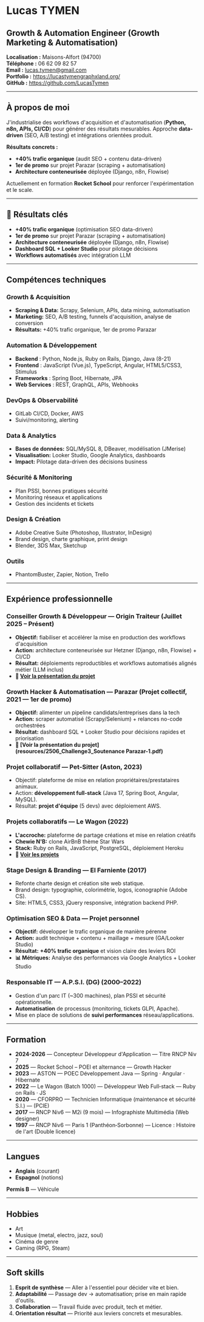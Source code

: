 # Lucas TYMEN
## Growth & Automation Engineer (Growth Marketing & Automatisation)

**Localisation :** Maisons-Alfort (94700)  
**Téléphone :** 06 62 09 82 57  
**Email :** lucas.tymen@gmail.com  
**Portfolio :** https://lucastymengraphxland.org/  
**GitHub :** https://github.com/LucasTymen  

---

## À propos de moi

J'industrialise des workflows d'acquisition et d'automatisation (**Python, n8n, APIs, CI/CD**) pour générer des résultats mesurables. Approche **data-driven** (SEO, A/B testing) et intégrations orientées produit. 

**Résultats concrets :**
- **+40% trafic organique** (audit SEO + contenu data-driven)
- **1er de promo** sur projet Parazar (scraping + automatisation)
- **Architecture conteneurisée** déployée (Django, n8n, Flowise)

Actuellement en formation **Rocket School** pour renforcer l'expérimentation et le scale.

---

## 🎯 Résultats clés

- **+40% trafic organique** (optimisation SEO data-driven)
- **1er de promo** sur projet Parazar (scraping + automatisation)
- **Architecture conteneurisée** déployée (Django, n8n, Flowise)
- **Dashboard SQL + Looker Studio** pour pilotage décisions
- **Workflows automatisés** avec intégration LLM

---

## Compétences techniques

### Growth & Acquisition
- **Scraping & Data:** Scrapy, Selenium, APIs, data mining, automatisation
- **Marketing:** SEO, A/B testing, funnels d'acquisition, analyse de conversion
- **Résultats:** +40% trafic organique, 1er de promo Parazar

### Automation & Développement
- **Backend** : Python, Node.js, Ruby on Rails, Django, Java (8-21)
- **Frontend** : JavaScript (Vue.js), TypeScript, Angular, HTML5/CSS3, Stimulus
- **Frameworks** : Spring Boot, Hibernate, JPA
- **Web Services** : REST, GraphQL, APIs, Webhooks

### DevOps & Observabilité
- GitLab CI/CD, Docker, AWS
- Suivi/monitoring, alerting

### Data & Analytics
- **Bases de données:** SQL/MySQL 8, DBeaver, modélisation (JMerise)
- **Visualisation:** Looker Studio, Google Analytics, dashboards
- **Impact:** Pilotage data-driven des décisions business

### Sécurité & Monitoring
- Plan PSSI, bonnes pratiques sécurité
- Monitoring réseaux et applications
- Gestion des incidents et tickets

### Design & Création
- Adobe Creative Suite (Photoshop, Illustrator, InDesign)
- Brand design, charte graphique, print design
- Blender, 3DS Max, Sketchup

### Outils
- PhantomBuster, Zapier, Notion, Trello

---

## Expérience professionnelle

### Conseiller Growth & Développeur — Origin Traiteur (Juillet 2025 – Présent)
- **Objectif:** fiabiliser et accélérer la mise en production des workflows d'acquisition
- **Action:** architecture conteneurisée sur Hetzner (Django, n8n, Flowise) + CI/CD
- **Résultat:** déploiements reproductibles et workflows automatisés alignés métier (LLM inclus)
- **🔗 [Voir la présentation du projet](resources/2503_Avtis_Spoutnik65_Astral_Présentation.pdf)**

### Growth Hacker & Automatisation — Parazar (Projet collectif, 2021 — **1er de promo**)
- **Objectif:** alimenter un pipeline candidats/entreprises dans la tech
- **Action:** scraper automatisé (Scrapy/Selenium) + relances no-code orchestrées
- **Résultat:** dashboard SQL + Looker Studio pour décisions rapides et priorisation
- **📄 [Voir la présentation du projet](resources/2506_Challenge3_Soutenance Parazar-1.pdf)**

### Projet collaboratif — Pet-Sitter (Aston, 2023)
- Objectif: plateforme de mise en relation propriétaires/prestataires animaux.
- Action: **développement full-stack** (Java 17, Spring Boot, Angular, MySQL).
- Résultat: **projet d'équipe** (5 devs) avec déploiement AWS.

### Projets collaboratifs — Le Wagon (2022)
- **L'accroche:** plateforme de partage créations et mise en relation créatifs
- **Chewie N'B:** clone AirBnB thème Star Wars
- **Stack:** Ruby on Rails, JavaScript, PostgreSQL, déploiement Heroku
- **📱 [Voir les projets](https://github.com/LucasTymen)**

### Stage Design & Branding — El Farniente (2017)
- Refonte charte design et création site web statique.
- Brand design: typographie, colorimétrie, logos, iconographie (Adobe CS).
- Site: HTML5, CSS3, jQuery responsive, intégration backend PHP.

### Optimisation SEO & Data — Projet personnel
- **Objectif:** développer le trafic organique de manière pérenne
- **Action:** audit technique + contenu + maillage + mesure (GA/Looker Studio)
- **Résultat:** **+40% trafic organique** et vision claire des leviers ROI
- **📊 Métriques:** Analyse des performances via Google Analytics + Looker Studio

### Responsable IT — A.P.S.I. (DG) (2000–2022)
- Gestion d'un parc IT (~300 machines), plan PSSI et sécurité opérationnelle.
- **Automatisation** de processus (monitoring, tickets GLPI, Apache).
- Mise en place de solutions de **suivi performances** réseau/applications.

---

## Formation

- **2024-2026** — Concepteur Développeur d'Application — Titre RNCP Niv 7
- **2025** — Rocket School – POEI et alternance — Growth Hacker
- **2023** — ASTON — POEC Développement Java — Spring · Angular · Hibernate
- **2022** — Le Wagon (Batch 1000) — Développeur Web Full‑stack — Ruby on Rails · JS
- **2020** — CFORPRO — Technicien Informatique (maintenance et sécurité S.I.) — (PCIE)
- **2017** — RNCP Niv6 — M2i (9 mois) — Infographiste Multimédia (Web designer)
- **1997** — RNCP Niv6 — Paris 1 (Panthéon‑Sorbonne) — Licence : Histoire de l'art (Double licence)

---

## Langues

- **Anglais** (courant)
- **Espagnol** (notions)

**Permis B** — Véhicule

---

## Hobbies

- Art
- Musique (metal, electro, jazz, soul)
- Cinéma de genre
- Gaming (RPG, Steam)

---

## Soft skills

1. **Esprit de synthèse** — Aller à l'essentiel pour décider vite et bien.
2. **Adaptabilité** — Passage dev → automatisation; prise en main rapide d'outils.
3. **Collaboration** — Travail fluide avec produit, tech et métier.
4. **Orientation résultat** — Priorité aux leviers concrets et mesurables.

<!-- Contenu original plus détaillé des soft skills conservé en version HTML ci-dessous pour référence et non affiché -->
<!--
1. Esprit de synthèse : ...
2. Adaptabilité & Apprentissage continu : ...
3. Bon relationnel : ...
4. Polyvalence : ...
5. Passion : ...
6. Culture artistique : ...
-->